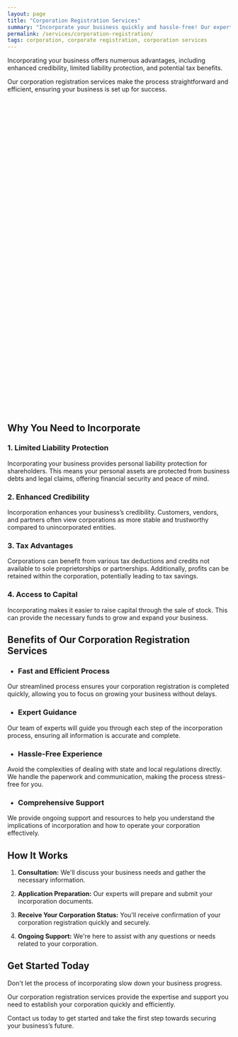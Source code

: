 ```yaml
---
layout: page
title: "Corporation Registration Services"
summary: "Incorporate your business quickly and hassle-free! Our expert services offer liability protection, enhanced credibility, and tax benefits!"
permalink: /services/corporation-registration/
tags: corporation, corporate registration, corporation services
---
```


Incorporating your business offers numerous advantages, including enhanced credibility, limited liability protection, and potential tax benefits. 

Our corporation registration services make the process straightforward and efficient, ensuring your business is set up for success.

<!-- Calendly inline widget begin -->
<div class="calendly-inline-widget" data-url="https://calendly.com/businessinitiative/30-minute-consultation-call" style="min-width:320px;height:700px;"></div>
<script type="text/javascript" src="https://assets.calendly.com/assets/external/widget.js" async></script>
<!-- Calendly inline widget end -->

## Why You Need to Incorporate

### 1. Limited Liability Protection
Incorporating your business provides personal liability protection for shareholders. This means your personal assets are protected from business debts and legal claims, offering financial security and peace of mind.

### 2. Enhanced Credibility
Incorporation enhances your business’s credibility. Customers, vendors, and partners often view corporations as more stable and trustworthy compared to unincorporated entities.

### 3. Tax Advantages
Corporations can benefit from various tax deductions and credits not available to sole proprietorships or partnerships. Additionally, profits can be retained within the corporation, potentially leading to tax savings.

### 4. Access to Capital
Incorporating makes it easier to raise capital through the sale of stock. This can provide the necessary funds to grow and expand your business.

## Benefits of Our Corporation Registration Services

- ### Fast and Efficient Process
Our streamlined process ensures your corporation registration is completed quickly, allowing you to focus on growing your business without delays.

- ### Expert Guidance
Our team of experts will guide you through each step of the incorporation process, ensuring all information is accurate and complete.

- ### Hassle-Free Experience
Avoid the complexities of dealing with state and local regulations directly. We handle the paperwork and communication, making the process stress-free for you.

- ### Comprehensive Support
We provide ongoing support and resources to help you understand the implications of incorporation and how to operate your corporation effectively.

## How It Works

1. **Consultation:** We'll discuss your business needs and gather the necessary information.

2. **Application Preparation:** Our experts will prepare and submit your incorporation documents.

3. **Receive Your Corporation Status:** You'll receive confirmation of your corporation registration quickly and securely.

4. **Ongoing Support:** We're here to assist with any questions or needs related to your corporation.

## Get Started Today

Don't let the process of incorporating slow down your business progress. 

Our corporation registration services provide the expertise and support you need to establish your corporation quickly and efficiently. 

Contact us today to get started and take the first step towards securing your business’s future.

